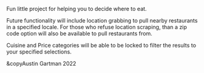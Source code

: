 Fun little project for helping you to decide where to eat. 

Future functionality will include location grabbing to pull nearby restaurants in a specified locale.
For those who refuse location scraping, than a zip code option will also be available to pull restaurants from. 

Cuisine and Price categories will be able to be locked to filter the results to your specified selections. 

&copyAustin Gartman 2022